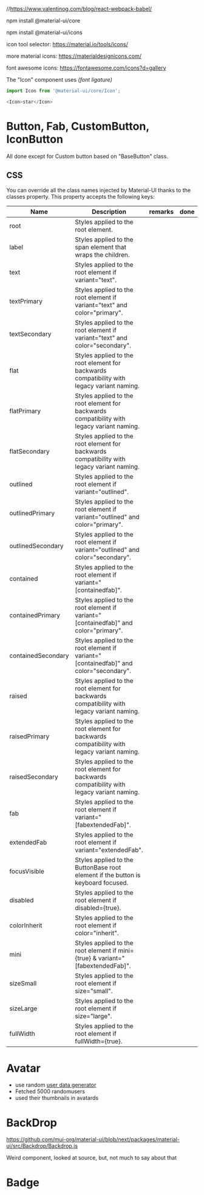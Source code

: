 //https://www.valentinog.com/blog/react-webpack-babel/

npm install @material-ui/core

npm install @material-ui/icons

icon tool selector: https://material.io/tools/icons/

more material icons: https://materialdesignicons.com/

font awesome icons: https://fontawesome.com/icons?d=gallery

The "Icon" component uses *(font ligature)*

```javascript
import Icon from '@material-ui/core/Icon';

<Icon>star</Icon>
```


# Button, Fab, CustomButton, IconButton

All done except for Custom button based on "BaseButton" class.


## CSS

You can override all the class names injected by Material-UI thanks to the classes property. This property accepts the following keys:


| Name               | Description                                                                                | remarks | done |
|--------------------|--------------------------------------------------------------------------------------------|---------|------|
| root               | Styles applied to the root element.                                                        |         |      |
| label              | Styles applied to the span element that wraps the children.                                |         |      |
| text               | Styles applied to the root element if variant="text".                                      |         |      |
| textPrimary        | Styles applied to the root element if variant="text" and color="primary".                  |         |      |
| textSecondary      | Styles applied to the root element if variant="text" and color="secondary".                |         |      |
| flat               | Styles applied to the root element for backwards compatibility with legacy variant naming. |         |      |
| flatPrimary        | Styles applied to the root element for backwards compatibility with legacy variant naming. |         |      |
| flatSecondary      | Styles applied to the root element for backwards compatibility with legacy variant naming. |         |      |
| outlined           | Styles applied to the root element if variant="outlined".                                  |         |      |
| outlinedPrimary    | Styles applied to the root element if variant="outlined" and color="primary".              |         |      |
| outlinedSecondary  | Styles applied to the root element if variant="outlined" and color="secondary".            |         |      |
| contained          | Styles applied to the root element if variant="[containedfab]".                            |         |      |
| containedPrimary   | Styles applied to the root element if variant="[containedfab]" and color="primary".        |         |      |
| containedSecondary | Styles applied to the root element if variant="[containedfab]" and color="secondary".      |         |      |
| raised             | Styles applied to the root element for backwards compatibility with legacy variant naming. |         |      |
| raisedPrimary      | Styles applied to the root element for backwards compatibility with legacy variant naming. |         |      |
| raisedSecondary    | Styles applied to the root element for backwards compatibility with legacy variant naming. |         |      |
| fab                | Styles applied to the root element if variant="[fabextendedFab]".                          |         |      |
| extendedFab        | Styles applied to the root element if variant="extendedFab".                               |         |      |
| focusVisible       | Styles applied to the ButtonBase root element if the button is keyboard focused.           |         |      |
| disabled           | Styles applied to the root element if disabled={true}.                                     |         |      |
| colorInherit       | Styles applied to the root element if color="inherit".                                     |         |      |
| mini               | Styles applied to the root element if mini={true} & variant="[fabextendedFab]".            |         |      |
| sizeSmall          | Styles applied to the root element if size="small".                                        |         |      |
| sizeLarge          | Styles applied to the root element if size="large".                                        |         |      |
| fullWidth          | Styles applied to the root element if fullWidth={true}.                                    |         |      |

# Avatar

- use random [user data generator](https://randomuser.me/)
- Fetched 5000 randomusers
- used their thumbnails in avatards

# BackDrop

https://github.com/mui-org/material-ui/blob/next/packages/material-ui/src/Backdrop/Backdrop.js  

Weird component, looked at source, but, not much to say about that

# Badge

